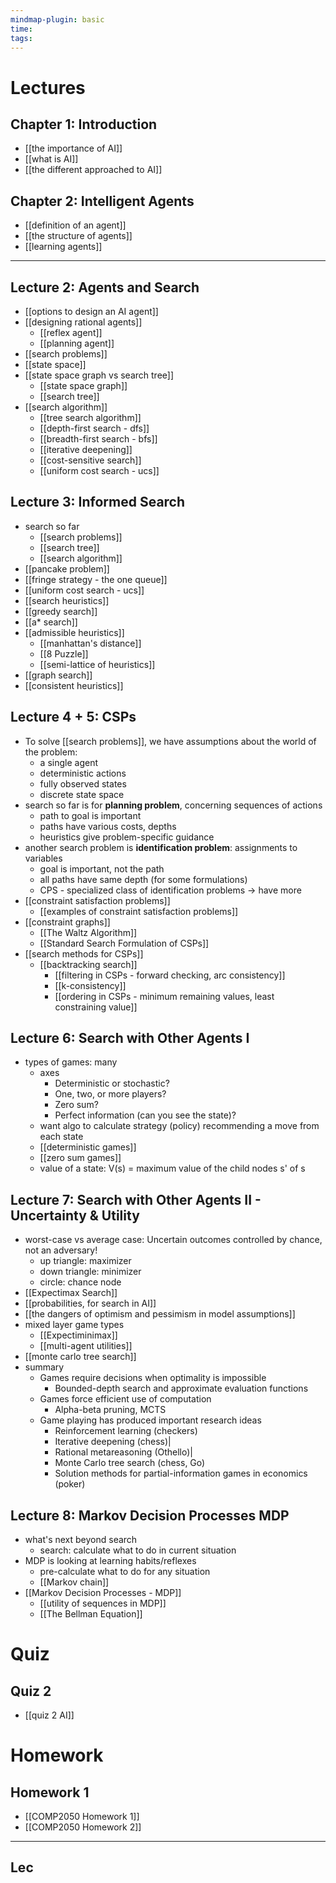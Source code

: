```yaml
---
mindmap-plugin: basic
time: 
tags:
---
```

# Lectures
## Chapter 1: Introduction
- [[the importance of AI]]
- [[what is AI]]
- [[the different approached to AI]]

## Chapter 2: Intelligent Agents
- [[definition of an agent]]
- [[the structure of agents]]
- [[learning agents]]
---
## Lecture 2: Agents and Search
- [[options to design an AI agent]]
- [[designing rational agents]]
	- [[reflex agent]]
	- [[planning agent]]
- [[search problems]]
- [[state space]]
- [[state space graph vs search tree]]
	- [[state space graph]]
	- [[search tree]]
- [[search algorithm]]
	- [[tree search algorithm]]
	- [[depth-first search - dfs]]
	- [[breadth-first search - bfs]]
	- [[iterative deepening]]
	- [[cost-sensitive search]]
	- [[uniform cost search - ucs]]
## Lecture 3: Informed Search
- search so far
	- [[search problems]]
	- [[search tree]]
	- [[search algorithm]]
- [[pancake problem]]
- [[fringe strategy - the one queue]]
- [[uniform cost search - ucs]]
- [[search heuristics]]
- [[greedy search]]
- [[a* search]]
- [[admissible heuristics]]
	- [[manhattan's distance]]
	- [[8 Puzzle]]
	- [[semi-lattice of heuristics]]
- [[graph search]]
- [[consistent heuristics]]
## Lecture 4 + 5: CSPs
- To solve [[search problems]], we have assumptions about the world of the problem: 
	- a single agent
	- deterministic actions
	- fully observed states
	- discrete state space
- search so far is for **planning problem**, concerning sequences of actions
	- path to goal is important
	- paths have various costs, depths
	- heuristics give problem-specific guidance
- another search problem is **identification problem**: assignments to variables
	- goal is important, not the path
	- all paths have same depth (for some formulations)
	- CPS - specialized class of identification problems -> have more 
- [[constraint satisfaction problems]]
	- [[examples of constraint satisfaction problems]]
- [[constraint graphs]]
	- [[The Waltz Algorithm]]
	- [[Standard Search Formulation of CSPs]]
- [[search methods for CSPs]]
	- [[backtracking search]]
		- [[filtering in CSPs - forward checking, arc consistency]]
		- [[k-consistency]]
		- [[ordering in CSPs - minimum remaining values, least constraining value]]

## Lecture 6: Search with Other Agents I
- types of games: many
	- axes
		- Deterministic or stochastic?
		- One, two, or more players?
		- Zero sum?
		- Perfect information (can you see the state)?
	- want algo to calculate strategy (policy) recommending a move from each state
	- [[deterministic games]]
	- [[zero sum games]]
	- value of a state: V(s) = maximum value of the child nodes s' of s
## Lecture 7: Search with Other Agents II - Uncertainty & Utility
- worst-case vs average case: Uncertain outcomes controlled by chance, not an adversary!
	- up triangle: maximizer
	- down triangle: minimizer
	- circle: chance node
- [[Expectimax Search]]
- [[probabilities, for search in AI]]
- [[the dangers of optimism and pessimism in model assumptions]]
- mixed layer game types
	- [[Expectiminimax]]
	- [[multi-agent utilities]]
- [[monte carlo tree search]]
- summary
	- ﻿﻿Games require decisions when optimality is impossible
		- ﻿﻿Bounded-depth search and approximate evaluation functions
	- ﻿﻿Games force efficient use of computation
		- ﻿﻿Alpha-beta pruning, MCTS
	- ﻿﻿Game playing has produced important research ideas
		- ﻿﻿Reinforcement learning (checkers)
		- ﻿﻿Iterative deepening (chess)|
		- ﻿﻿Rational metareasoning (Othello)|
		- ﻿﻿Monte Carlo tree search (chess, Go)
		- ﻿﻿Solution methods for partial-information games in economics (poker)

## Lecture 8: Markov Decision Processes MDP
- what's next beyond search
	- search: calculate what to do in current situation
- MDP is looking at learning habits/reflexes
	- pre-calculate what to do for any situation
	- [[Markov chain]]
- [[Markov Decision Processes - MDP]]
	- [[utility of sequences in MDP]]
	- [[The Bellman Equation]]


# Quiz
## Quiz 2
- [[quiz 2 AI]]
# Homework
## Homework 1
- [[COMP2050 Homework 1]]
- [[COMP2050 Homework 2]]


---





















## Lec